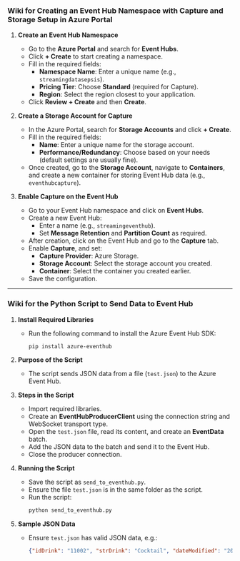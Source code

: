 ### Wiki for Creating an Event Hub Namespace with Capture and Storage Setup in Azure Portal

1. **Create an Event Hub Namespace**
   - Go to the **Azure Portal** and search for **Event Hubs**.
   - Click **+ Create** to start creating a namespace.
   - Fill in the required fields:
     - **Namespace Name**: Enter a unique name (e.g., `streamingdatasepsis`).
     - **Pricing Tier**: Choose **Standard** (required for Capture).
     - **Region**: Select the region closest to your application.
   - Click **Review + Create** and then **Create**.

2. **Create a Storage Account for Capture**
   - In the Azure Portal, search for **Storage Accounts** and click **+ Create**.
   - Fill in the required fields:
     - **Name**: Enter a unique name for the storage account.
     - **Performance/Redundancy**: Choose based on your needs (default settings are usually fine).
   - Once created, go to the **Storage Account**, navigate to **Containers**, and create a new container for storing Event Hub data (e.g., `eventhubcapture`).

3. **Enable Capture on the Event Hub**
   - Go to your Event Hub namespace and click on **Event Hubs**.
   - Create a new Event Hub:
     - Enter a name (e.g., `streamingeventhub`).
     - Set **Message Retention** and **Partition Count** as required.
   - After creation, click on the Event Hub and go to the **Capture** tab.
   - Enable **Capture**, and set:
     - **Capture Provider**: Azure Storage.
     - **Storage Account**: Select the storage account you created.
     - **Container**: Select the container you created earlier.
   - Save the configuration.

---

### Wiki for the Python Script to Send Data to Event Hub

1. **Install Required Libraries**
   - Run the following command to install the Azure Event Hub SDK:
     ```bash
     pip install azure-eventhub
     ```

2. **Purpose of the Script**
   - The script sends JSON data from a file (`test.json`) to the Azure Event Hub.

3. **Steps in the Script**
   - Import required libraries.
   - Create an **EventHubProducerClient** using the connection string and WebSocket transport type.
   - Open the `test.json` file, read its content, and create an **EventData** batch.
   - Add the JSON data to the batch and send it to the Event Hub.
   - Close the producer connection.

4. **Running the Script**
   - Save the script as `send_to_eventhub.py`.
   - Ensure the file `test.json` is in the same folder as the script.
   - Run the script:
     ```bash
     python send_to_eventhub.py
     ```

5. **Sample JSON Data**
   - Ensure `test.json` has valid JSON data, e.g.:
     ```json
     {"idDrink": "11002", "strDrink": "Cocktail", "dateModified": "2015-08-18 15:12:07"}
     ```
